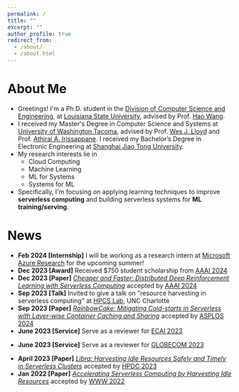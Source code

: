 ```yaml
---
permalink: /
title: ""
excerpt: ""
author_profile: true
redirect_from: 
  - /about/
  - /about.html
---
```


# About Me

* Greetings! I'm a Ph.D. student in the [Division of Computer Science and Engineering](https://www.lsu.edu/eng/cse/), at [Louisiana State University](https://www.lsu.edu/), advised by Prof. [Hao Wang](https://intellisys.haow.ca/haowang/).
* I received my Master's Degree in Computer Science and Systems at [University of Washington Tacoma](https://www.tacoma.uw.edu/), advised by Prof. [Wes J. Lloyd](http://faculty.washington.edu/wlloyd/index.html) and Prof. [Athirai A. Irissappane](https://sites.google.com/view/athirai/). I received my Bachelor’s Degree in Electronic Engineering at [Shanghai Jiao Tong University](http://en.sjtu.edu.cn/).
* My research interests lie in
  - Cloud Computing
  - Machine Learning
  - ML for Systems
  - Systems for ML
* Specifically, I'm focusing on applying learning techniques to improve **serverless computing** and building serverless systems for **ML training/serving**.

# News
<!--* **Dec 2023 \[Service\]** Serve as a reviewer for the Journal of Systems Architecture (JSA)  -->
* **Feb 2024 \[Internship\]** I will be working as a research intern at [Microsoft Azure Research](https://www.microsoft.com/en-us/research/group/azure-research-systems/) for the upcoming summer!  
* **Dec 2023 \[Award\]** Received $750 student scholarship from [AAAI 2024](https://aaai.org/aaai-conference/)  
* **Dec 2023 \[Paper\]** [*Cheaper and Faster: Distributed Deep Reinforcement Learning with Serverless Computing*](https://intellisys.haow.ca/assets/pdf/Hanfei_AAAI24_RL_serverless.pdf) accepted by [AAAI 2024](https://aaai.org/aaai-conference/)  
* **Sep 2023 \[Talk\]** Invited to give a talk on "resource harvesting in serverless computing" at [HPCS Lab](https://hpcs.charlotte.edu/), UNC Charlotte  
* **Sep 2023 \[Paper\]** [*RainbowCake: Mitigating Cold-starts in Serverless with Layer-wise Container Caching and Sharing*](https://intellisys.haow.ca/assets/pdf/hanfei-asplos24spring.pdf) accepted by [ASPLOS 2024](https://www.asplos-conference.org/asplos2024/)  
* **June 2023 \[Service\]** Serve as a reviewer for [ECAI 2023](https://ecai2023.eu/)  
<!--* **June 2023 \[Service\]** Serve as a reviewer for IEEE Transactions on Parallel and Distributed Systems (TPDS)  -->
* **June 2023 \[Service\]** Serve as a reviewer for [GLOBECOM 2023](https://globecom2023.ieee-globecom.org/)  
<!--* **May 2023 \[Service\]** Serve as a reviewer for IEEE Transactions on Cloud Computing (TCC)  -->
* **April 2023 \[Paper\]** [*Libra: Harvesting Idle Resources Safely and Timely in Serverless Clusters*](https://dl.acm.org/doi/10.1145/3588195.3592996) accepted by [HPDC 2023](https://www.hpdc.org/2023/)  
* **Jan 2022 \[Paper\]** [*Accelerating Serverless Computing by Harvesting Idle Resources*](https://doi.org/10.1145/3485447.3511979) accepted by [WWW 2022](https://www2022.thewebconf.org/)  
<!--* **July 2021 \[Paper\]** [*FaaSRank: Learning to Schedule Functions in Serverless Platforms*](https://ieeexplore.ieee.org/document/9659513) accepted by [ACSOS 2021](https://conf.researchr.org/home/acsos-2021)  -->
